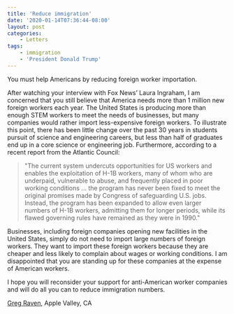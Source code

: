 ```yaml
---
title: 'Reduce immigration'
date: '2020-01-14T07:36:44-08:00'
layout: post
categories:
    - Letters
tags:
    - immigration
    - 'President Donald Trump'
---
```


You must help Americans by reducing foreign worker importation.

After watching your interview with Fox News’ Laura Ingraham, I am concerned that you still believe that America needs more than 1 million new foreign workers each year. The United States is producing more than enough STEM workers to meet the needs of businesses, but many companies would rather import less-expensive foreign workers. To illustrate this point, there has been little change over the past 30 years in students pursuit of science and engineering careers, but less than half of graduates end up in a core science or engineering job. Furthermore, according to a recent report from the Atlantic Council:

> "The current system undercuts opportunities for US workers and enables the exploitation of H-1B workers, many of whom who are underpaid, vulnerable to abuse, and frequently placed in poor working conditions ... the program has never been fixed to meet the original promises made by Congress of safeguarding U.S. jobs. Instead, the program has been expanded to allow even larger numbers of H-1B workers, admitting them for longer periods, while its flawed governing rules have remained as they were in 1990."

Businesses, including foreign companies opening new facilities in the United States, simply do not need to import large numbers of foreign workers. They want to import these foreign workers because they are cheaper and less likely to complain about wages or working conditions. I am disappointed that you are standing up for these companies at the expense of American workers.

I hope you will reconsider your support for anti-American worker companies and will do all you can to reduce immigration numbers.

[Greg Raven](https://www.gregraven.org), Apple Valley, CA